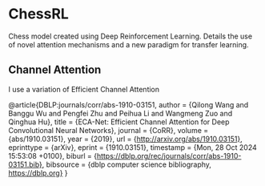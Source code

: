 # ChessRL
Chess model created using Deep Reinforcement Learning. Details the use of novel attention mechanisms and a new paradigm for transfer learning.

## Channel Attention
I use a variation of Efficient Channel Attention

@article{DBLP:journals/corr/abs-1910-03151,
  author       = {Qilong Wang and
                  Banggu Wu and
                  Pengfei Zhu and
                  Peihua Li and
                  Wangmeng Zuo and
                  Qinghua Hu},
  title        = {ECA-Net: Efficient Channel Attention for Deep Convolutional Neural
                  Networks},
  journal      = {CoRR},
  volume       = {abs/1910.03151},
  year         = {2019},
  url          = {http://arxiv.org/abs/1910.03151},
  eprinttype    = {arXiv},
  eprint       = {1910.03151},
  timestamp    = {Mon, 28 Oct 2024 15:53:08 +0100},
  biburl       = {https://dblp.org/rec/journals/corr/abs-1910-03151.bib},
  bibsource    = {dblp computer science bibliography, https://dblp.org}
}
